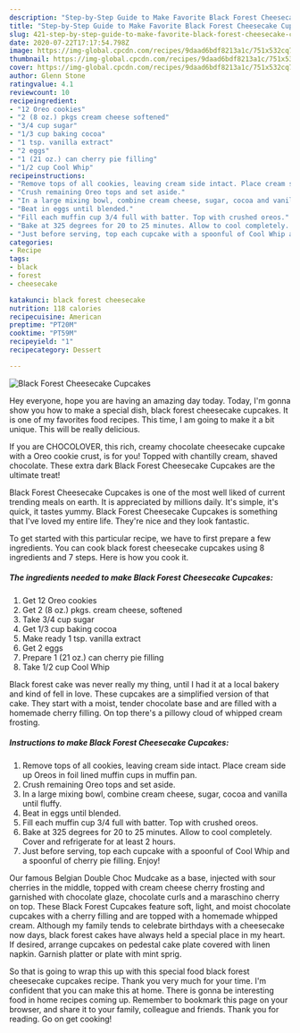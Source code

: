 ```yaml
---
description: "Step-by-Step Guide to Make Favorite Black Forest Cheesecake Cupcakes"
title: "Step-by-Step Guide to Make Favorite Black Forest Cheesecake Cupcakes"
slug: 421-step-by-step-guide-to-make-favorite-black-forest-cheesecake-cupcakes
date: 2020-07-22T17:17:54.798Z
image: https://img-global.cpcdn.com/recipes/9daad6bdf8213a1c/751x532cq70/black-forest-cheesecake-cupcakes-recipe-main-photo.jpg
thumbnail: https://img-global.cpcdn.com/recipes/9daad6bdf8213a1c/751x532cq70/black-forest-cheesecake-cupcakes-recipe-main-photo.jpg
cover: https://img-global.cpcdn.com/recipes/9daad6bdf8213a1c/751x532cq70/black-forest-cheesecake-cupcakes-recipe-main-photo.jpg
author: Glenn Stone
ratingvalue: 4.1
reviewcount: 10
recipeingredient:
- "12 Oreo cookies"
- "2 (8 oz.) pkgs cream cheese softened"
- "3/4 cup sugar"
- "1/3 cup baking cocoa"
- "1 tsp. vanilla extract"
- "2 eggs"
- "1 (21 oz.) can cherry pie filling"
- "1/2 cup Cool Whip"
recipeinstructions:
- "Remove tops of all cookies, leaving cream side intact. Place cream side up Oreos in foil lined muffin cups in muffin pan."
- "Crush remaining Oreo tops and set aside."
- "In a large mixing bowl, combine cream cheese, sugar, cocoa and vanilla until fluffy."
- "Beat in eggs until blended."
- "Fill each muffin cup 3/4 full with batter. Top with crushed oreos."
- "Bake at 325 degrees for 20 to 25 minutes. Allow to cool completely. Cover and refrigerate for at least 2 hours."
- "Just before serving, top each cupcake with a spoonful of Cool Whip and a spoonful of cherry pie filling. Enjoy!"
categories:
- Recipe
tags:
- black
- forest
- cheesecake

katakunci: black forest cheesecake 
nutrition: 118 calories
recipecuisine: American
preptime: "PT20M"
cooktime: "PT59M"
recipeyield: "1"
recipecategory: Dessert

---
```



![Black Forest Cheesecake Cupcakes](https://img-global.cpcdn.com/recipes/9daad6bdf8213a1c/751x532cq70/black-forest-cheesecake-cupcakes-recipe-main-photo.jpg)

Hey everyone, hope you are having an amazing day today. Today, I'm gonna show you how to make a special dish, black forest cheesecake cupcakes. It is one of my favorites food recipes. This time, I am going to make it a bit unique. This will be really delicious.

If you are CHOCOLOVER, this rich, creamy chocolate cheesecake cupcake with a Oreo cookie crust, is for you! Topped with chantilly cream, shaved chocolate. These extra dark Black Forest Cheesecake Cupcakes are the ultimate treat!

Black Forest Cheesecake Cupcakes is one of the most well liked of current trending meals on earth. It is appreciated by millions daily. It's simple, it's quick, it tastes yummy. Black Forest Cheesecake Cupcakes is something that I've loved my entire life. They're nice and they look fantastic.


To get started with this particular recipe, we have to first prepare a few ingredients. You can cook black forest cheesecake cupcakes using 8 ingredients and 7 steps. Here is how you cook it.

<!--inarticleads1-->

##### The ingredients needed to make Black Forest Cheesecake Cupcakes:

1. Get 12 Oreo cookies
1. Get 2 (8 oz.) pkgs. cream cheese, softened
1. Take 3/4 cup sugar
1. Get 1/3 cup baking cocoa
1. Make ready 1 tsp. vanilla extract
1. Get 2 eggs
1. Prepare 1 (21 oz.) can cherry pie filling
1. Take 1/2 cup Cool Whip


Black forest cake was never really my thing, until I had it at a local bakery and kind of fell in love. These cupcakes are a simplified version of that cake. They start with a moist, tender chocolate base and are filled with a homemade cherry filling. On top there&#39;s a pillowy cloud of whipped cream frosting. 

<!--inarticleads2-->

##### Instructions to make Black Forest Cheesecake Cupcakes:

1. Remove tops of all cookies, leaving cream side intact. Place cream side up Oreos in foil lined muffin cups in muffin pan.
1. Crush remaining Oreo tops and set aside.
1. In a large mixing bowl, combine cream cheese, sugar, cocoa and vanilla until fluffy.
1. Beat in eggs until blended.
1. Fill each muffin cup 3/4 full with batter. Top with crushed oreos.
1. Bake at 325 degrees for 20 to 25 minutes. Allow to cool completely. Cover and refrigerate for at least 2 hours.
1. Just before serving, top each cupcake with a spoonful of Cool Whip and a spoonful of cherry pie filling. Enjoy!


Our famous Belgian Double Choc Mudcake as a base, injected with sour cherries in the middle, topped with cream cheese cherry frosting and garnished with chocolate glaze, chocolate curls and a maraschino cherry on top. These Black Forest Cupcakes feature soft, light, and moist chocolate cupcakes with a cherry filling and are topped with a homemade whipped cream. Although my family tends to celebrate birthdays with a cheesecake now days, black forest cakes have always held a special place in my heart. If desired, arrange cupcakes on pedestal cake plate covered with linen napkin. Garnish platter or plate with mint sprig. 

So that is going to wrap this up with this special food black forest cheesecake cupcakes recipe. Thank you very much for your time. I'm confident that you can make this at home. There is gonna be interesting food in home recipes coming up. Remember to bookmark this page on your browser, and share it to your family, colleague and friends. Thank you for reading. Go on get cooking!
